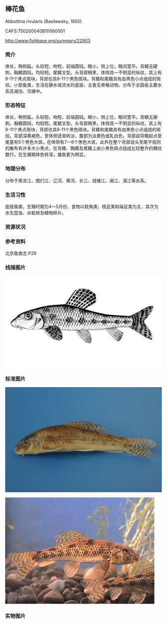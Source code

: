 ## 棒花鱼

Abbottina rivularis  (Basilewsky, 1855)

CAFS:750200040B10060001

<http://www.fishbase.org/summary/22903>

### 简介

体长，稍侧扁。头较短，吻短，前端圆钝。眼小，侧上位，眼间宽平。背鳍无硬刺，胸鳍圆钝，均较短。尾鳍叉型。头背部稍黑，体侧具一不明显的纵纹，其上有9-11个黑点斑块，背部也具8-11个黑色斑块。背鳍和尾鳍具有由黑色小点组成的斑纹。小型鱼类，生活在静水或流水的底层，主食无脊椎动物。分布于全国各主要水系及湖泊、沟塘中。

### 形态特征

体长，稍侧扁。头较短，吻短，前端圆钝。眼小，侧上位，眼间宽平。背鳍无硬刺，胸鳍圆钝，均较短。尾鳍叉型。头背部稍黑，体侧具一不明显的纵纹，其上有9-11个黑点斑块，背部也具8-11个黑色斑块。背鳍和尾鳍具有由黑色小点组成的斑纹。背部深黄褐色，至体侧逐渐转淡，腹部为淡黄色或乳白色，背部自背鳍起点至尾基有5个黑色大斑。在体侧有7—8个黑色大斑，此外在整个背部自头至尾不规则的散布有许多大小黑点，在背鳍、胸鳍及尾鳍上由小黑色斑点组成比较整齐的横纹数行，在生殖期体色转深，雄鱼更为明显。

### 地理分布

分布于黑龙江、图们江、辽河、黄河、长江、钱塘江、闽江、漓江等水系。

### 生活习性

底层鱼类，生殖时期为4～5月份，食物以枝角类，桡足类和端足类为主，其次为水生昆虫、水蚯蚓及植物碎片。

### 资源状况

### 参考资料

北京鱼类志 P29

### 线描图片

![图片](photos/棒花鱼.gif)

### 标准图片

![图片](photos/棒花鱼A.jpg)

![图片](photos/棒花鱼B.jpg)

### 实物图片

